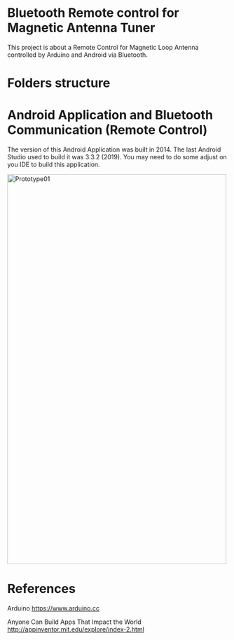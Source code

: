 # Bluetooth Remote control for Magnetic Antenna Tuner 

This project is about a Remote Control for Magnetic Loop Antenna controlled by Arduino and Android via Bluetooth.




# Folders structure


# Android Application and Bluetooth Communication (Remote Control)

The version of this Android Application was built in 2014. 
The last Android Studio used to build it was 3.3.2 (2019). 
You may need to do some adjust on you IDE to build this application.

<img src="hhttps://github.com/pu2clr/Magnetic_Loop_Antenna_Tuner/blob/master/images/AndroidApp_Remote_COntrol_01.jpg" alt="Prototype01" height="889" width="500">


# References

Arduino
https://www.arduino.cc

Anyone Can Build Apps That Impact the World
http://appinventor.mit.edu/explore/index-2.html



